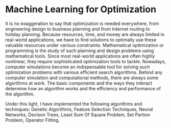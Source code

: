 # Machine Learning for Optimization
It is no exaggeration to say that optimization is needed everywhere, from engineering design to business planning and from Internet routing to holiday planning. Because resources, time, and money are always limited in real-world applications, we have to find solutions to optimally use these valuable resources under various constraints. Mathematical optimization or programming is the study of such planning and design problems using mathematical tools. Since most real-world applications are often highly nonlinear, they require sophisticated optimization tools to tackle. Nowadays, computer simulations become an indispensable tool for solving such optimization problems with various efficient search algorithms. Behind any computer simulation and computational methods, there are always some algorithms at work. The basic components and the ways they interact determine how an algorithm works and the efficiency and performance of the algorithm.

Under this light, I have implemented the following algorithms and techinques: Genetic Algorithms, Feature Selection Techniques, Neural Networks, Decison Trees, Least Sum Of Square Problem, Set Partion Problem, Operator Fitting.
